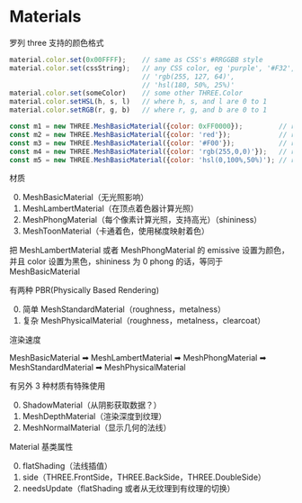 # Materials

罗列 three 支持的颜色格式

```js
material.color.set(0x00FFFF);    // same as CSS's #RRGGBB style
material.color.set(cssString);   // any CSS color, eg 'purple', '#F32',
                                 // 'rgb(255, 127, 64)',
                                 // 'hsl(180, 50%, 25%)'
material.color.set(someColor)    // some other THREE.Color
material.color.setHSL(h, s, l)   // where h, s, and l are 0 to 1
material.color.setRGB(r, g, b)   // where r, g, and b are 0 to 1

const m1 = new THREE.MeshBasicMaterial({color: 0xFF0000});         // red
const m2 = new THREE.MeshBasicMaterial({color: 'red'});            // red
const m3 = new THREE.MeshBasicMaterial({color: '#F00'});           // red
const m4 = new THREE.MeshBasicMaterial({color: 'rgb(255,0,0)'});   // red
const m5 = new THREE.MeshBasicMaterial({color: 'hsl(0,100%,50%)'); // red
```

材质

0. MeshBasicMaterial（无光照影响）
1. MeshLambertMaterial（在顶点着色器计算光照）
2. MeshPhongMaterial（每个像素计算光照，支持高光）（shininess）
3. MeshToonMaterial（卡通着色，使用梯度映射着色）

把 MeshLambertMaterial 或者 MeshPhongMaterial 的 emissive 设置为颜色，
并且 color 设置为黑色，shininess 为 0 phong 的话，等同于 MeshBasicMaterial

有两种 PBR(Physically Based Rendering)

0. 简单 MeshStandardMaterial（roughness，metalness）
1. 复杂 MeshPhysicalMaterial（roughness，metalness，clearcoat）

渲染速度

MeshBasicMaterial ➡
MeshLambertMaterial ➡
MeshPhongMaterial ➡
MeshStandardMaterial ➡
MeshPhysicalMaterial

有另外 3 种材质有特殊使用

0. ShadowMaterial（从阴影获取数据？）
1. MeshDepthMaterial（渲染深度到纹理）
2. MeshNormalMaterial（显示几何的法线）

Material 基类属性

0. flatShading（法线插值）
1. side（THREE.FrontSide，THREE.BackSide，THREE.DoubleSide）
2. needsUpdate（flatShading 或者从无纹理到有纹理的切换）
